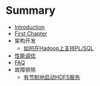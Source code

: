 # Summary

* [Introduction](README.md)
* [First Chapter](chapter1.md)
* 架构开发
   * [如何在Hadoop上支持PL/SQL](plhql.md)
* [性能调优](perf_tune.md)
* [FAQ](faq.md)
* 故障排除
   * [有节制地启动HDFS服务](throttle_hdfs_service_start.md)


